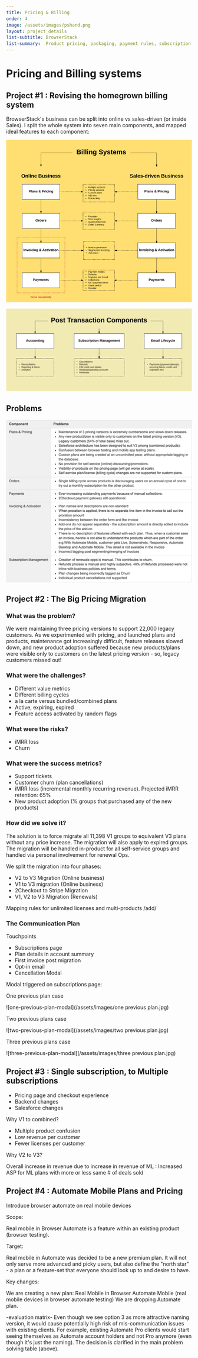 ```yaml
---
title: Pricing & Billing
order: 4
image: /assets/images/pshand.png
layout: project_details
list-subtitle: BrowserStack
list-summary:  Product pricing, packaging, payment rules, subscription management and reporting.
---
```


# Pricing and Billing systems

## Project #1    :   Revising the homegrown billing system

BrowserStack's business can be split into online vs sales-driven (or inside Sales). I split the whole system into seven main components, and mapped ideal features to each component:  

![pricing-billing-overview](/assets/images/billing-overview.png)

![pricing-billing-overview-2](/assets/images/billing-overview-2.png)

## Problems

![pricing-billing-problems](/assets/images/pricing-billing-problems.png)

## Project #2    :   The Big Pricing Migration

### What was the problem?
We were maintaining three pricing versions to support 22,000 legacy customers. As we experimented with pricing, and launched plans and products, maintenance got increasingly difficult, feature releases slowed down, and new product adoption suffered because new products/plans were visible only to customers on the latest pricing version - so, legacy customers missed out!

### What were the challenges?
- Different value metrics
- Different billing cycles
- a la carte versus bundled/combined plans
- Active, expiring, expired
- Feature access activated by random flags

### What were the risks?
- iMRR loss
- Churn

### What were the success metrics?

- Support tickets
- Customer churn (plan cancellations)
- iMRR loss (incremental monthly recurring revenue). Projected iMRR retention: 65%
- New product adoption (% groups that purchased any of the new products)


### How did we solve it?

The solution is to force migrate all 11,398 V1 groups to equivalent V3 plans without any price increase. The migration will also apply to expired groups. The migration will be handled in-product for all self-service groups and handled via personal involvement for renewal Ops.

We split the migration into four phases:
- V2 to V3 Migration (Online business)
- V1 to V3 migration (Online business)
- 2Checkout to Stripe Migration
- V1, V2 to V3 Migration (Renewals)

Mapping rules for unlimited licenses and multi-products
/add/

### The Communication Plan

Touchpoints
- Subscriptions page
- Plan details in account summary
- First invoice post migration
- Opt-in email
- Cancellation Modal

Modal triggered on subscriptions page:

One previous plan case

![one-previous-plan-modal](/assets/images/one previous plan.jpg)

Two previous plans case

![two-previous-plan-modal](/assets/images/two previous plan.jpg)

Three previous plans case

![three-previous-plan-modal](/assets/images/three previous plan.jpg)


## Project #3    :   Single subscription, to Multiple subscriptions

- Pricing page and checkout experience
- Backend changes
- Salesforce changes

 Why V1 to combined?

- Multiple product confusion
- Low revenue per customer
- Fewer licenses per customer

Why V2 to V3?

Overall increase in revenue due to increase in revenue of ML : Increased ASP for ML plans with more or less same # of deals sold


## Project #4    :   Automate Mobile Plans and Pricing

Introduce browser automate on real mobile devices

Scope:

Real mobile in Browser Automate is a feature within an existing product (browser testing).


Target:

Real mobile in Automate was decided to be a new premium plan.
It will not only serve more advanced and picky users, but also define the "north star" - a plan or a feature-set that everyone should look up to and desire to have.


Key changes:

We are creating a new plan:  Real Mobile in Browser Automate Mobile (real mobile devices in browser automate testing)
We are dropping Automate plan.

-evaluation matrix-
Even though we see option 3 as more attractive naming version, it would  cause potentially high risk of mis-communication issues with existing clients. For example, existing Automate Pro clients would start seeing themselves as Automate account holders and not Pro anymore (even though it's just the naming). The decision is clarified in the main problem solving table (above).
